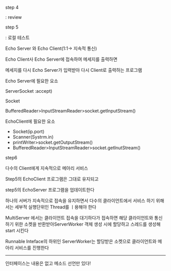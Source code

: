 step 4 

: review

step 5

: 로컬 테스트

Echo Server 와 Echo Client(1:1-> 지속적 통신)

Echo Client사 Echo Server에 접속하여 메세지를 출력하면

메세지를 다시 Echo Server가 입력받아 다시 Client로 출력하는 프로그램

Echo Server에 필요한 요소

ServerSocket :accept)

Socket

BufferedReader>InputStreamReader>socket.getInputStream()



EchoClient에 필요한 요소

- Socket(ip.port)
- Scanner(Systrm.in)
- printWriter>socket.getOutputStream()
- BufferedReader>InputStreamReader>socket.getInutStream()







step6

다수의 Client에게 지속적으로 메아리 서비스

Step5의 EchoClient 프로그램은 그대로 유지되고

step5의 EchoServer 프로그램을 업데이트한다

하나의 서버가 지속적으로 접속을 유지하면서 다수의 클라이언트에서 서비스 하기 위해서는 세부적 실행단위인 Thread를 ㅣ용해야 한다

MultiServer 에서는 클라이언트 접속을 대기하다가 접속하면 해당 클라이언트와 통신하기 위한 소켓을 반환받아ServerWorker 객체 생성 시에 할당하고 스레드를 생성해 start 시킨다

Runnable Inteface의 하위인 ServerWorker는 할당받은 소켓으로 클라이언트와 메아리 서비스를 진행한다

---------

인터페이스는 내용은 없고 메소드 선언만 있다!

